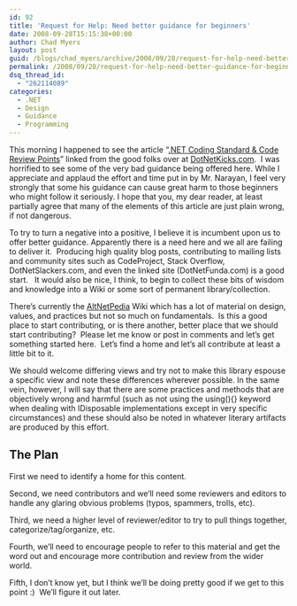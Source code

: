 ```yaml
---
id: 92
title: 'Request for Help: Need better guidance for beginners'
date: 2008-09-28T15:15:38+00:00
author: Chad Myers
layout: post
guid: /blogs/chad_myers/archive/2008/09/28/request-for-help-need-better-guidance-for-beginners.aspx
permalink: /2008/09/28/request-for-help-need-better-guidance-for-beginners/
dsq_thread_id:
  - "262114089"
categories:
  - .NET
  - Design
  - Guidance
  - Programming
---
```

This morning I happened to see the article “[.NET Coding Standard & Code Review Points](http://www.dotnetfunda.com/articles/article62.aspx)” linked from the good folks over at [DotNetKicks.com](http://www.dotnetkicks.com).&#160; I was horrified to see some of the very bad guidance being offered here. While I appreciate and applaud the effort and time put in by Mr. Narayan, I feel very strongly that some his guidance can cause great harm to those beginners who might follow it seriously. I hope that you, my dear reader, at least partially agree that many of the elements of this article are just plain wrong, if not dangerous.

To try to turn a negative into a positive, I believe it is incumbent upon us to offer better guidance. Apparently there is a need here and we all are failing to deliver it.&#160; Producing high quality blog posts, contributing to mailing lists and community sites such as CodeProject, Stack Overflow, DotNetSlackers.com, and even the linked site (DotNetFunda.com) is a good start.&#160;&#160; It would also be nice, I think, to begin to collect these bits of wisdom and knowledge into a Wiki or some sort of permanent library/collection.

There’s currently the [AltNetPedia](http://www.altnetpedia.com) Wiki which has a lot of material on design, values, and practices but not so much on fundamentals.&#160; Is this a good place to start contributing, or is there another, better place that we should start contributing?&#160; Please let me know or post in comments and let’s get something started here.&#160; Let’s find a home and let’s all contribute at least a little bit to it.

We should welcome differing views and try not to make this library espouse a specific view and note these differences wherever possible. In the same vein, however, I will say that there are some practices and methods that are objectively wrong and harmful (such as not using the using(){} keyword when dealing with IDisposable implementations except in very specific circumstances) and these should also be noted in whatever literary artifacts are produced by this effort.

## The Plan

First we need to identify a home for this content.

Second, we need contributors and we’ll need some reviewers and editors to handle any glaring obvious problems (typos, spammers, trolls, etc).

Third, we need a higher level of reviewer/editor to try to pull things together, categorize/tag/organize, etc.

Fourth, we’ll need to encourage people to refer to this material and get the word out and encourage more contribution and review from the wider world.

Fifth, I don’t know yet, but I think we’ll be doing pretty good if we get to this point :)&#160; We’ll figure it out later.